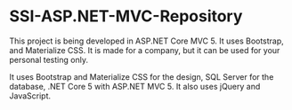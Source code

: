 # SSI-ASP.NET-MVC-Repository
This project is being developed in ASP.NET Core MVC 5. It uses Bootstrap, and Materialize CSS. It is made for a company, but it can be used for your personal testing only. 

It uses Bootstrap and Materialize CSS for the design, SQL Server for the database, .NET Core 5 with ASP.NET MVC 5. It also uses jQuery and JavaScript.
